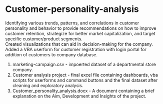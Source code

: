 # Customer-personality-analysis
Identifying various trends, patterns, and correlations in customer personality and behavior to provide recommendations on how to improve customer retention, strategize for better market capitalization, and target specific customer/product segments.   
Created visualizations that can aid in decision-making for the company. Added a VBA userform for customer registration with login portal for addition of customers to company database.   
1. marketing-campaign.csv - impoerted dataset of a departmental store company.   
2. Customer analysis project - final excel file containing dashboards, vba scripts for userforms and command buttons and the final dataset after cleaning and exploratory analysis.   
3. Customer_personality_analysis.docx - A document containing a brief explanation on the Aim, Development and Insights of the project.   
